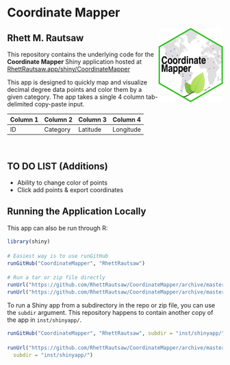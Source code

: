 # Coordinate Mapper
<img align="right" src="www/CoordinateMapper.png" width=150>

## Rhett M. Rautsaw

This repository contains the underlying code for the **Coordinate Mapper** Shiny application hosted at 
[RhettRautsaw.app/shiny/CoordinateMapper](https://RhettRautsaw.app/shiny/CoordinateMapper/)

This app is designed to quickly map and visualize decimal degree data points and color them by a given category. The app takes a single 4 column tab-delimited copy-paste input. 

| Column 1 | Column 2 | Column 3 | Column 4  |
|----------|----------|----------|-----------|
|    ID    | Category | Latitude | Longitude |

<br>

## TO DO LIST (Additions)
- Ability to change color of points
- Click add points & export coordinates

## Running the Application Locally

This app can also be run through R:

```R
library(shiny)

# Easiest way is to use runGitHub
runGitHub("CoordinateMapper", "RhettRautsaw")

# Run a tar or zip file directly
runUrl("https://github.com/RhettRautsaw/CoordinateMapper/archive/master.tar.gz")
runUrl("https://github.com/RhettRautsaw/CoordinateMapper/archive/master.zip")
```

To run a Shiny app from a subdirectory in the repo or zip file, you can use the `subdir` argument. This repository happens to contain another copy of the app in `inst/shinyapp/`.

```R
runGitHub("CoordinateMapper", "RhettRautsaw", subdir = "inst/shinyapp/")

runUrl("https://github.com/RhettRautsaw/CoordinateMapper/archive/master.tar.gz",
  subdir = "inst/shinyapp/")
```
